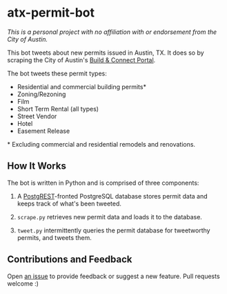 # atx-permit-bot
*This is a personal project with no affiliation with or endorsement from the City of Austin.*

This bot tweets about new permits issued in Austin, TX. It does so by scraping the City of Austin's [Build & Connect Portal](https://abc.austintexas.gov/).

The bot tweets these permit types:

- Residential and commercial building permits\*
- Zoning/Rezoning
- Film
- Short Term Rental (all types)
- Street Vendor
- Hotel
- Easement Release

\* Excluding commercial and residential remodels and renovations.

## How It Works

The bot is written in Python and is comprised of three components:

1. A [PostgREST](http://postgrest.org/)-fronted PostgreSQL database stores permit data and keeps track of what's been tweeted.

2. `scrape.py` retrieves new permit data and loads it to the database.

3. `tweet.py` intermittently queries the permit database for tweetworthy permits, and tweets them.

## Contributions and Feedback

Open [an issue](https://github.com/johnclary/atx-permit-bot/issues) to provide feedback or suggest a new feature. Pull requests welcome :)

